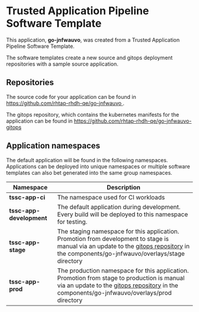 # Trusted Application Pipeline Software Template

This application, **go-jnfwauvo**, was created from a Trusted Application Pipeline Software Template.

The software templates create a new source and gitops deployment repositories with a sample source application. 

## Repositories

The source code for your application can be found in [https://github.com/rhtap-rhdh-qe/go-jnfwauvo ](https://github.com/rhtap-rhdh-qe/go-jnfwauvo ).
 
The gitops repository, which contains the kubernetes manifests for the application can be found in 
[https://github.com/rhtap-rhdh-qe/go-jnfwauvo-gitops ](https://github.com/rhtap-rhdh-qe/go-jnfwauvo-gitops ) 

## Application namespaces 

The default application will be found in the following namespaces. Applications can be deployed into unique namespaces or multiple software templates can also bet generated into the same group namespaces.  

|  Namespace   |  Description   |  
| -------- | -------- |
| **tssc-app-ci** | The namespace used for CI workloads |
| **tssc-app-development** | The default application during development. Every build will be deployed to this namespace for testing. |
| **tssc-app-stage** | The staging namespace for this application. Promotion from development to stage is manual via an update to the [gitops repository](https://github.com/rhtap-rhdh-qe/go-jnfwauvo-gitops ) in the components/go-jnfwauvo/overlays/stage directory |
| **tssc-app-prod** | The production namespace for this application. Promotion from stage to production is manual via an update to the [gitops repository](https://github.com/rhtap-rhdh-qe/go-jnfwauvo-gitops ) in the components/go-jnfwauvo/overlays/prod directory |